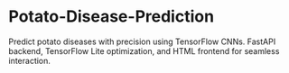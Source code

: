 # Potato-Disease-Prediction
Predict potato diseases with precision using TensorFlow CNNs. FastAPI backend, TensorFlow Lite optimization, and HTML frontend for seamless interaction.
